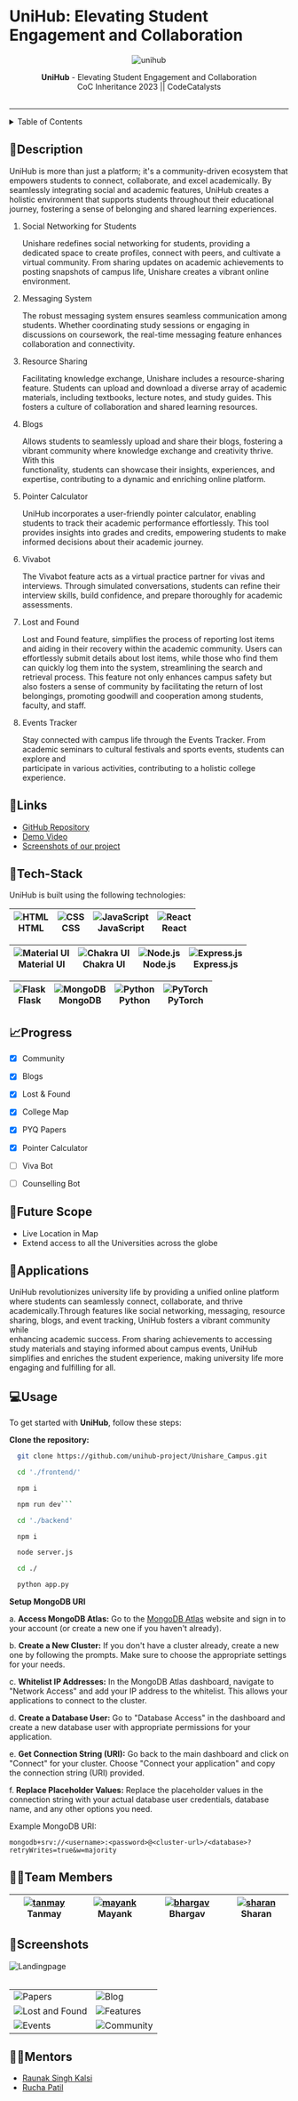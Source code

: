 <h1 gn="center"><span style="blue">UniHub</span>: Elevating Student Engagement and Collaboration</h1>


<p align="center">
  <img src="https://i.ibb.co/DD7Ndp6/unihub.png" alt="unihub">
</p>

<div align="center">
   <strong>UniHub</strong> - Elevating Student Engagement and Collaboration<br>
  CoC Inheritance 2023 || CodeCatalysts <br> <br>
</div>
<hr>

<details>
<summary>Table of Contents</summary>

- [Description](#description)
- [Links](#links)
- [Tech Stack](#tech-stack)
- [Progress](#progress)
- [Future Scope](#future-scope)
- [Applications](#applications)
- [Project Setup](#project-setup)
- [Usage](#usage)
- [Team Members](#team-members)
- [Screenshots](#screenshots)
- [Mentors](#mentors)

</details>

## 📝Description

UniHub is more than just a platform; it's a community-driven ecosystem that empowers students to connect, collaborate, and excel academically. By seamlessly integrating social and academic features, UniHub creates a holistic environment that supports students throughout their educational journey, fostering a sense of belonging and shared learning experiences.

1. Social Networking for Students

    Unishare redefines social networking for students, providing a dedicated space to create profiles, connect with peers, and cultivate a virtual community. From     sharing updates on academic achievements to posting snapshots of campus life, Unishare creates a vibrant online environment.

2. Messaging System

    The robust messaging system ensures seamless communication among students. Whether coordinating study sessions or engaging in discussions on coursework, the       real-time messaging feature enhances collaboration and connectivity.

3. Resource Sharing

    Facilitating knowledge exchange, Unishare includes a resource-sharing feature. Students can upload and download a diverse array of academic materials,             including textbooks, lecture notes, and study guides. This fosters a culture of collaboration and shared learning resources.

4. Blogs

     Allows students to seamlessly upload and share their blogs, fostering a vibrant community where knowledge exchange and creativity thrive. With this   
     functionality, students can showcase their insights, experiences, and expertise, contributing to a dynamic and enriching online platform.

6. Pointer Calculator 

    UniHub incorporates a user-friendly pointer calculator, enabling students to track their academic performance effortlessly. This tool provides insights into       grades and credits, empowering students to make informed decisions about their academic journey.

7. Vivabot

    The Vivabot feature acts as a virtual practice partner for vivas and interviews. Through simulated conversations, students can refine their interview skills,      build confidence, and prepare thoroughly for academic assessments.

8. Lost and Found

    Lost and Found feature, simplifies the process of reporting lost items and aiding in their recovery within the academic community. Users can effortlessly          submit details about lost items, while those who find them can quickly log them into the system, streamlining the search and retrieval process. This feature       not only enhances campus safety but also fosters a sense of community by facilitating the return of lost belongings, promoting goodwill and cooperation among      students, faculty, and staff.

9. Events Tracker

    Stay connected with campus life through the Events Tracker. From academic seminars to cultural festivals and sports events, students can explore and     
    participate in various activities, contributing to a holistic college experience.

## 🔗Links

- [GitHub Repository](https://github.com/SharanRP/Unishare_Campus)
- [Demo Video](https://github.com/SharanRP/Unishare_Campus/assets/136159249/9695b73d-3f7b-46e8-898b-c2392381434e)
- [Screenshots of our project](https://drive.google.com/drive/u/0/folders/1RxFUxI9_3M9gTJIQuU6pPJSteH_EVnKO)

## 🤖Tech-Stack

UniHub is built using the following technologies:
<div align="center">
  
| ![HTML](https://img.icons8.com/color/36/000000/html-5--v1.png) <div> HTML </div> | ![CSS](https://img.icons8.com/color/36/000000/css3.png)<div> CSS </div>| ![JavaScript](https://img.icons8.com/color/36/000000/javascript--v1.png)<div> JavaScript </div> | ![React](https://img.icons8.com/color/36/000000/react-native.png)<div> React </div> |
| --- | --- | --- | --- |

| ![Material UI](https://img.icons8.com/color/36/000000/material-ui.png)<div> Material UI</div> | ![Chakra UI](https://img.icons8.com/color/36/000000/chakra-ui.png)<div> Chakra UI</div> | ![Node.js](https://img.icons8.com/color/36/000000/nodejs.png) <div> Node.js </div> | ![Express.js](https://img.icons8.com/color/36/000000/express.png) <div>Express.js</div> |
| --- | --- | --- | --- |

| ![Flask](https://img.icons8.com/fluent/36/000000/flask.png)<div> Flask </div>| ![MongoDB](https://img.icons8.com/color/36/000000/mongodb.png)<div> MongoDB </div>| ![Python](https://img.icons8.com/color/36/000000/python--v2.png)<div> Python </div>| ![PyTorch](https://www.vectorlogo.zone/logos/pytorch/pytorch-icon.svg)<div> PyTorch </div>|
| --- | --- | --- | --- |

</div>

## 📈Progress

- [x] Community
- [x] Blogs
- [x] Lost & Found
- [x] College Map 
- [x] PYQ Papers
- [x] Pointer Calculator 

- [ ] Viva Bot 
- [ ] Counselling Bot

## 🔮Future Scope

- Live Location in Map
- Extend access to all the Universities across the globe

## 💸Applications

   UniHub revolutionizes university life by providing a unified online platform where students can seamlessly connect, collaborate, and thrive     
   academically.Through  features like social networking, messaging, resource sharing, blogs, and event tracking, UniHub fosters a vibrant community while   
   enhancing academic success. From sharing achievements to accessing study materials and staying informed about campus events, UniHub simplifies and enriches the    student  experience, making university life more engaging and fulfilling for all.

## 💻Usage

To get started with **UniHub**, follow these steps:

**Clone the repository:**
  ```bash
    git clone https://github.com/unihub-project/Unishare_Campus.git
```

  ```bash
    cd './frontend/'
```
  ```bash
    npm i
```

  ```bash
    npm run dev```
```

   ```bash
     cd './backend'
```

  ```bash
    npm i
```

   ```bash
     node server.js
```

   ```bash
     cd ./
```

   ```bash
     python app.py
```


**Setup MongoDB URI**

a. **Access MongoDB Atlas:** Go to the [MongoDB Atlas](https://www.mongodb.com/cloud/atlas) website and sign in to your account (or create a new one if you haven't already).

b. **Create a New Cluster:** If you don't have a cluster already, create a new one by following the prompts. Make sure to choose the appropriate settings for your needs.

c. **Whitelist IP Addresses:** In the MongoDB Atlas dashboard, navigate to "Network Access" and add your IP address to the whitelist. This allows your applications to connect to the cluster.

d. **Create a Database User:** Go to "Database Access" in the dashboard and create a new database user with appropriate permissions for your application.

e. **Get Connection String (URI):** Go back to the main dashboard and click on "Connect" for your cluster. Choose "Connect your application" and copy the connection string (URI) provided.

f. **Replace Placeholder Values:** Replace the placeholder values in the connection string with your actual database user credentials, database name, and any other options you need.

Example MongoDB URI:

```plaintext
mongodb+srv://<username>:<password>@<cluster-url>/<database>?retryWrites=true&w=majority
```

## 👨‍💻Team Members

<div align="center">
  
| [![tanmay](https://api.multiavatar.com/tanmay.svg)](https://github.com/tanmaymene21) Tanmay | [![mayank](https://api.multiavatar.com/mayanklegend.svg)](https://github.com/MayankPalan2004) Mayank | [![bhargav](https://api.multiavatar.com/ac.svg)](https://github.com/bhargav2402) Bhargav | [![sharan](https://api.multiavatar.com/zephyrusS.svg)](https://github.com/SharanRP) Sharan |
| --- | --- | --- | --- |


</div>

## 📱Screenshots
<img src="https://github.com/SharanRP/Unishare_Campus/assets/136159249/d7f68250-8e23-4312-82f9-062857a85dc3" alt="Landingpage"/> 
<br>
<table>
  <tr>
    <td> <img src="https://github.com/SharanRP/Unishare_Campus/assets/136159249/6bc9860a-4970-44b3-a83e-5bb18071a0b9" alt="Papers" "/> </td>
    <td> <img src="https://github.com/SharanRP/Unishare_Campus/assets/136159249/bfb53ea4-a4a5-403e-b399-5e926ab9238f" alt="Blog" "/> </td>
  </tr>
  <br>
  <tr>
    <td> <img src="https://github.com/SharanRP/Unishare_Campus/assets/136159249/e9afaee0-6490-4fb1-ab1e-f8115055af1e" alt="Lost and Found"/> </td>
    <td> <img src="https://github.com/SharanRP/Unishare_Campus/assets/136159249/d7ea7661-5505-45bd-bcaa-678bb139261f" alt="Features" /> </td>
  </tr>
  <tr>
    <td> <img src="https://github.com/SharanRP/Unishare_Campus/assets/136159249/3a51d982-4412-4cbe-a244-aabd49505842" alt="Events" /> </td>
    <td> <img src="https://github.com/SharanRP/Unishare_Campus/assets/136159249/a07b7f1c-58e7-4769-afdf-e1ed7c9e0a31" alt="Community" /> </td>
  </tr>
</table>

## 👨‍🏫Mentors

- [Raunak Singh Kalsi](https://github.com/)
- [Rucha Patil](https://github.com/)
